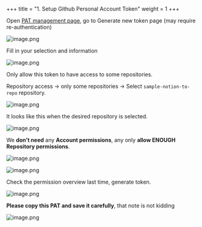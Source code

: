 +++
title = "1. Setup Github Personal Account Token"
weight = 1
+++


Open [PAT management page](https://github.com/settings/tokens?type=beta), go to Generate new token page (may require re-authentication)


![image.png](/images/003-iii-level-2-notion-to-github-repo/13-339658-image.png)


Fill in your selection and information


![image.png](/images/003-iii-level-2-notion-to-github-repo/13-241496-image.png)


Only allow this token to have access to some repositories.


Repository access → only some repositories → Select `sample-notion-to-repo` repository.


![image.png](/images/003-iii-level-2-notion-to-github-repo/13-312670-image.png)


It looks like this when the desired repository is selected.


![image.png](/images/003-iii-level-2-notion-to-github-repo/13-126459-image.png)


We **don’t need** any **Account permissions**, any only **allow ENOUGH** **Repository permissions**.


![image.png](/images/003-iii-level-2-notion-to-github-repo/13-538794-image.png)


![image.png](/images/003-iii-level-2-notion-to-github-repo/13-611934-image.png)


Check the permission overview last time, generate token.


![image.png](/images/003-iii-level-2-notion-to-github-repo/13-942433-image.png)


**Please copy this PAT and save it carefully**, that note is not kidding


![image.png](/images/003-iii-level-2-notion-to-github-repo/13-680306-image.png)


